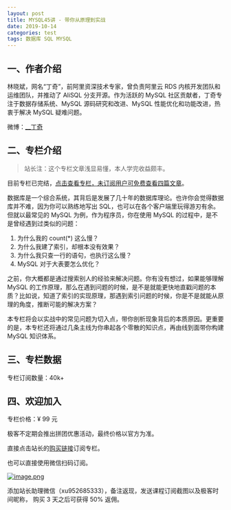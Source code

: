 ```yaml
---
layout: post
title: MYSQL45讲 - 带你从原理到实战
date: 2019-10-14
categories: test
tags: 数据库 SQL MYSQL
---
```


## 一、作者介绍

林晓斌，网名“丁奇”，前阿里资深技术专家，曾负责阿里云 RDS 内核开发团队和运维团队，并推动了 AliSQL 分支开源。作为活跃的 MySQL 社区贡献者，丁奇专注于数据存储系统、MySQL 源码研究和改进、MySQL 性能优化和功能改进，热衷于解决 MySQL 疑难问题。

微博：[__丁奇](https://weibo.com/tdingqi)

## 二、专栏介绍

> 站长注：这个专栏文章浅显易懂，本人学完收益颇丰。

目前专栏已完结，[点击查看专栏，未订阅用户可免费查看四篇文章](https://time.geekbang.org/column/intro/139)。

数据库是一个综合系统，其背后是发展了几十年的数据库理论。也许你会觉得数据库并不难，因为你可以熟练地写出 SQL，也可以在各个客户端里玩得游刃有余。但就以最常见的 MySQL 为例，作为程序员，你在使用 MySQL 的过程中，是不是曾经遇到过类似的问题：

1. 为什么我的 count(*) 这么慢？
2. 为什么我建了索引，却根本没有效果？
3. 为什么我只查一行的语句，也执行这么慢？
4. MySQL 对于大表要怎么优化？


之前，你大概都是通过搜索别人的经验来解决问题。你有没有想过，如果能够理解 MySQL 的工作原理，那么在遇到问题的时候，是不是就能更快地直戳问题的本质？比如说，知道了索引的实现原理，那遇到索引问题的时候，你是不是就能从原理的角度，推断可能的解决方案？

本专栏将会以实战中的常见问题为切入点，带你剖析现象背后的本质原因。更重要的是，本专栏还将通过几条主线为你串起各个零散的知识点，再由线到面带你构建 MySQL 知识体系。

## 三、专栏数据

专栏订阅数量：40k+


## 四、欢迎加入

专栏价格：¥ 99 元

极客不定期会推出拼团优惠活动，最终价格以官方为准。

直接点击站长的[购买链接](https://time.geekbang.org/column/intro/139?code=kDl6sQfaPr0vSOcPo73W-P-I8i8TvpKXF8eKi-R%2FyX8%3D&utm_term=SPoster)订阅专栏。

也可以直接使用微信扫码订阅。

[![image.png](https://i.postimg.cc/j2ypq8C3/image.png)](https://time.geekbang.org/column/intro/139?code=kDl6sQfaPr0vSOcPo73W-P-I8i8TvpKXF8eKi-R%2FyX8%3D&utm_term=SPoster)

添加站长助理微信（xu952685333），备注返现，发送课程订阅截图以及极客时间昵称， 购买 3 天之后可获得 50% 返佣。